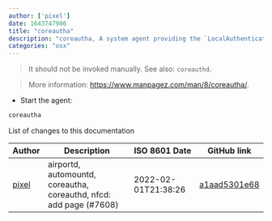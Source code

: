```yaml
---
author: ['pixel']
date: 1643747906
title: "coreautha"
description: "coreautha, A system agent providing the `LocalAuthentication` framework."
categories: "osx"
---
```

> It should not be invoked manually. See also: `coreauthd`.

> More information: <https://www.manpagez.com/man/8/coreautha/>.

- Start the agent:

```bash
coreautha
```
List of changes to this documentation


Author | Description | ISO 8601 Date | GitHub link
------|-----|-----|-----
[pixel](mailto:chrissx@chrissx.de) | airportd, automountd, coreautha, coreauthd, nfcd: add page (#7608) | 2022-02-01T21:38:26 | [a1aad5301e68](https://github.com/tldr-pages/tldr/commit/a1aad5301e68b816ec083fb5ab13e50ca6049546)

